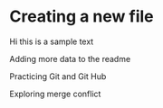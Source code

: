 # Creating a new file

Hi this is a sample text

Adding more data to the readme

Practicing Git and Git Hub 

Exploring merge conflict